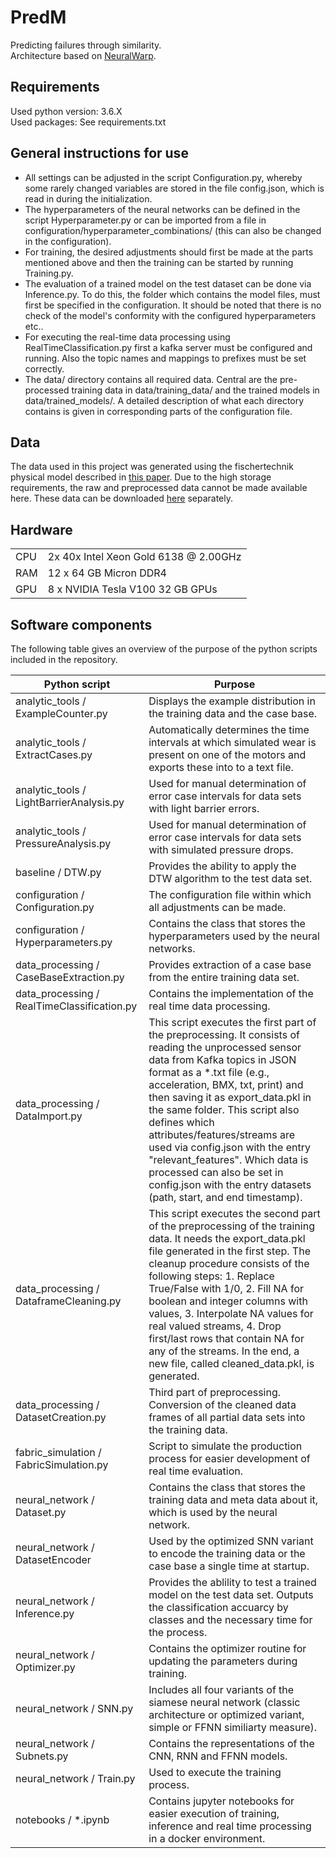 # PredM
Predicting failures through similarity. \
Architecture based on [NeuralWarp](https://arxiv.org/abs/1812.08306).

## Requirements
Used python version: 3.6.X \
Used packages: See requirements.txt

## General instructions for use
* All settings can be adjusted in the script Configuration.py, 
whereby some rarely changed variables are stored in the file config.json, which is read in during the initialization.
* The hyperparameters of the neural networks can be defined in the script Hyperparameter.py or can be imported from a file in configuration/hyperparameter_combinations/ (this can also be changed in the configuration).
* For training, the desired adjustments should first be made at the parts mentioned above and then the training can be started by running Training.py.
* The evaluation of a trained model on the test dataset can be done via Inference.py. 
To do this, the folder which contains the model files, must first be specified in the configuration. 
It should be noted that there is no check of the model's conformity with the configured hyperparameters etc..
* For executing the real-time data processing using RealTimeClassification.py first a kafka server must be configured and running. Also the topic names and mappings to prefixes must be set correctly.
* The data/ directory contains all required data. Central are the pre-processed training data in data/training_data/ and the trained models in data/trained_models/. 
A detailed description of what each directory contains is given in corresponding parts of the configuration file. 

## Data
The data used in this project was generated using the fischertechnik physical model described in [this paper](http://ceur-ws.org/Vol-2191/paper22.pdf).
Due to the high storage requirements, the raw and preprocessed data cannot be made available here. 
These data can be downloaded [here](https://seafile.rlp.net/d/0da47f572ab747f4b2e0/) separately. 

## Hardware
<table>
    <tr>
        <td>CPU</td>
        <td>2x 40x Intel Xeon Gold 6138 @ 2.00GHz</td>
    </tr>
    <tr>
        <td>RAM</td>
        <td>12 x 64 GB Micron DDR4</td>
    </tr>
       <tr>
        <td>GPU</td>
        <td>8 x NVIDIA Tesla V100 32 GB GPUs</td>
    </tr>
</table>

## Software components
The following table gives an overview of the purpose of the python scripts included in the repository.

| Python script | Purpose |
| ---      		|  ------  |
| analytic_tools / ExampleCounter.py  | Displays the example distribution in the training data and the case base. |
|analytic_tools / ExtractCases.py|Automatically determines the time intervals at which simulated wear is present on one of the motors and exports these into to a text file.|
|analytic_tools / LightBarrierAnalysis.py| Used for manual determination of error case intervals for data sets with light barrier errors.|
|analytic_tools / PressureAnalysis.py|Used for manual determination of error case intervals for data sets with simulated pressure drops.|
|baseline / DTW.py|Provides the ability to apply the DTW algorithm to the test data set.|
|configuration / Configuration.py|The configuration file within which all adjustments can be made.|
|configuration / Hyperparameters.py| Contains the class that stores the hyperparameters used by the neural networks.|
|data_processing / CaseBaseExtraction.py| Provides extraction of a case base from the entire training data set.|
|data_processing / RealTimeClassification.py|Contains the implementation of the real time data processing.|
|data_processing / DataImport.py|This script executes the first part of the preprocessing. It consists of reading the unprocessed sensor data from Kafka topics in JSON format as a *.txt file (e.g., acceleration, BMX, txt, print) and then saving it as export_data.pkl in the same folder. This script also defines which attributes/features/streams are used via config.json with the entry "relevant_features". Which data is processed can also be set in config.json with the entry datasets (path, start, and end timestamp). |
|data_processing / DataframeCleaning.py|This script executes the second part of the preprocessing of the training data. It needs the export_data.pkl file generated in the first step. The cleanup procedure consists of the following steps: 1. Replace True/False with 1/0, 2. Fill NA for boolean and integer columns with values, 3. Interpolate NA values for real valued streams, 4. Drop first/last rows that contain NA for any of the streams. In the end, a new file, called cleaned_data.pkl, is generated.|
|data_processing / DatasetCreation.py|Third part of preprocessing. Conversion of the cleaned data frames of all partial data sets into the training data.|
|fabric_simulation / FabricSimulation.py|Script to simulate the production process for easier development of real time evaluation.|
|neural_network / Dataset.py|Contains the class that stores the training data and meta data about it, which is used by the neural network.|
|neural_network / DatasetEncoder|Used by the optimized SNN variant to encode the training data or the case base a single time at startup.|
|neural_network / Inference.py|Provides the ablility to test a trained model on the test data set. Outputs the classification accuarcy by classes and the necessary time for the process.|
|neural_network / Optimizer.py|Contains the optimizer routine for updating the parameters during training.|
|neural_network / SNN.py|Includes all four variants of the siamese neural network (classic architecture or optimized variant, simple or FFNN similiarty measure).|
|neural_network / Subnets.py|Contains the representations of the CNN, RNN and FFNN models.|
|neural_network / Train.py| Used to execute the training process.|
|notebooks / *.ipynb| Contains jupyter notebooks for easier execution of training, inference and real time processing in a docker environment.|
